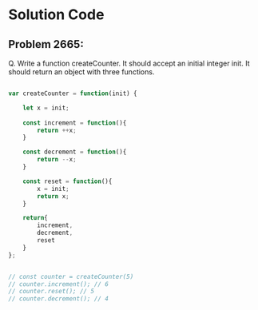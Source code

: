 #  Solution Code

## Problem 2665:

Q. Write a function createCounter. It should accept an initial integer init. It should return an object with three functions.

``` Javascript

var createCounter = function(init) {

    let x = init;
    
    const increment = function(){
        return ++x;
    }

    const decrement = function(){
        return --x;
    }

    const reset = function(){
        x = init;
        return x;
    }

    return{
        increment,
        decrement,
        reset
    }
};


// const counter = createCounter(5)
// counter.increment(); // 6
// counter.reset(); // 5
// counter.decrement(); // 4


